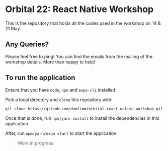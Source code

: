 # Orbital 22: React Native Workshop

This is the repository that holds all the codes used in the workshop on 14 & 21 May.

## Any Queries?

Please feel free to ping! You can find the emails from the mailing of the workshop details. More than happy to help!

## To run the application

Ensure that you have `node`, `npm` and `expo-cli` installed.

Pick a local directory and `clone` this repository with:

`git clone https://github.com/domlimm/orbital-react-native-workshop.git`

Once that is done, run `npm/yarn install` to install the dependencies in this application.

After, run `npm/yarn/expo start` to start the application.

> Work in progress
